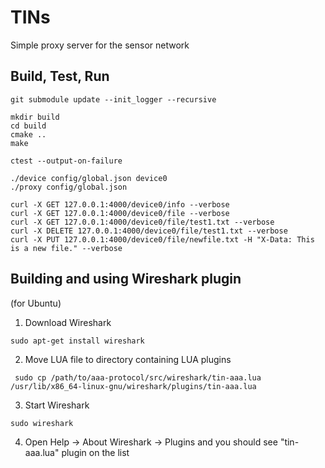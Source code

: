 # TINs
Simple proxy server for the sensor network

## Build, Test, Run
```
git submodule update --init_logger --recursive
```
```
mkdir build
cd build
cmake ..
make
```
```
ctest --output-on-failure
```
```
./device config/global.json device0
./proxy config/global.json
```
```
curl -X GET 127.0.0.1:4000/device0/info --verbose
curl -X GET 127.0.0.1:4000/device0/file --verbose
curl -X GET 127.0.0.1:4000/device0/file/test1.txt --verbose
curl -X DELETE 127.0.0.1:4000/device0/file/test1.txt --verbose
curl -X PUT 127.0.0.1:4000/device0/file/newfile.txt -H "X-Data: This is a new file." --verbose
```

## Building and using Wireshark plugin
(for Ubuntu)
1. Download Wireshark

```sudo apt-get install wireshark```

2. Move LUA file to directory containing LUA plugins

```
 sudo cp /path/to/aaa-protocol/src/wireshark/tin-aaa.lua /usr/lib/x86_64-linux-gnu/wireshark/plugins/tin-aaa.lua
```

3. Start Wireshark 
```
sudo wireshark
```

4. Open Help -> About Wireshark -> Plugins and you should see "tin-aaa.lua" plugin on the list
